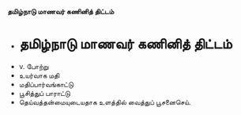**தமிழ்நாடு மாணவர் கணினித் திட்டம்**
- # தமிழ்நாடு மாணவர் கணினித் திட்டம்
- v. போற்று
- உயர்வாக மதி
- மதிப்பார்வங்காட்டு
- பூசித்துப் பாராட்டு
- தெய்வத்தன்மையுடையதாக உளத்தில்  வைத்துப் பூசனைசெய்.


